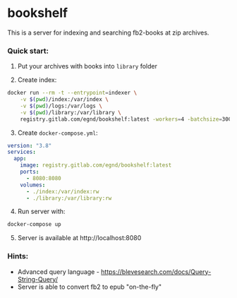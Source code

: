 # bookshelf

This is a server for indexing and searching fb2-books at zip archives.

### Quick start:
1. Put your archives with books into ```library``` folder

2. Create index:
```bash
docker run --rm -t --entrypoint=indexer \
    -v $(pwd)/index:/var/index \
    -v $(pwd)/logs:/var/logs \
    -v $(pwd)/library:/var/library \
    registry.gitlab.com/egnd/bookshelf:latest -workers=4 -batchsize=300
```

3. Create ```docker-compose.yml```:
```yaml
version: "3.8"
services:
  app:
    image: registry.gitlab.com/egnd/bookshelf:latest
    ports:
      - 8080:8080
    volumes:
      - ./index:/var/index:rw
      - ./library:/var/library:rw
```

4. Run server with:
```bash
docker-compose up
```

5. Server is available at http://localhost:8080

### Hints:
* Advanced query language - https://blevesearch.com/docs/Query-String-Query/
* Server is able to convert fb2 to epub "on-the-fly"
